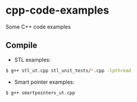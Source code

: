 # cpp-code-examples
Some C++ code examples

## Compile

* STL examples:
```sh
$ g++ stl_ut.cpp stl_unit_tests/*.cpp -lpthread
```

* Smart pointer examples:
```sh
$ g++ smartpointers_ut.cpp
```
